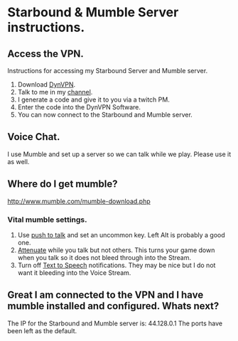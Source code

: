 # Starbound & Mumble Server instructions.

## Access the VPN.

Instructions for accessing my Starbound Server and Mumble server.

1. Download [DynVPN](https://www.dynvpn.com/download/).
2. Talk to me in my [channel](http://www.twitch.tv/edge226).
3. I generate a code and give it to you via a twitch PM.
4. Enter the code into the DynVPN Software.
5. You can now connect to the Starbound and Mumble server.


## Voice Chat.
I use Mumble and set up a server so we can talk while we play. Please use it as well.

## Where do I get mumble?
http://www.mumble.com/mumble-download.php

### Vital mumble settings.
1. Use [push to talk](https://www.dropbox.com/s/f0gq3pf94kdkn96/Mumble%20Configuration_019.png?dl=0) and set an uncommon key. Left Alt is probably a good one.
2. [Attenuate](https://www.dropbox.com/s/e2rm88p0ts9e45q/Mumble%20Configuration_018.png?dl=0) while you talk but not others. This turns your game down when you talk so it does not bleed through into the Stream.
3. Turn off [Text to Speech](https://www.dropbox.com/s/63ml95wayzx2mh0/Mumble%20Configuration_020.png?dl=0) notifications. They may be nice but I do not want it bleeding into the Voice Stream.


## Great I am connected to the VPN and I have mumble installed and configured. Whats next?

The IP for the Starbound and Mumble server is: 44.128.0.1
The ports have been left as the default.

